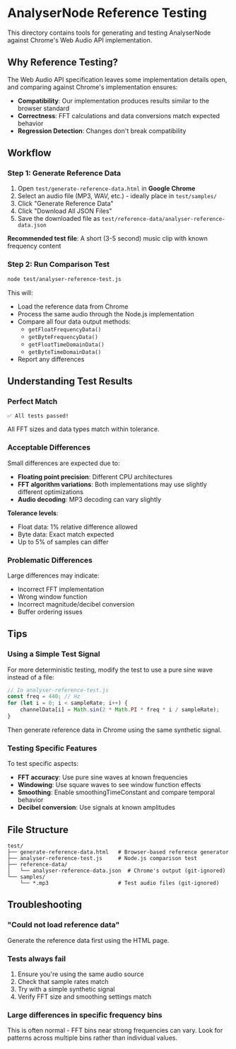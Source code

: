 # AnalyserNode Reference Testing

This directory contains tools for generating and testing AnalyserNode against Chrome's Web Audio API implementation.

## Why Reference Testing?

The Web Audio API specification leaves some implementation details open, and comparing against Chrome's implementation ensures:
- **Compatibility**: Our implementation produces results similar to the browser standard
- **Correctness**: FFT calculations and data conversions match expected behavior
- **Regression Detection**: Changes don't break compatibility

## Workflow

### Step 1: Generate Reference Data

1. Open `test/generate-reference-data.html` in **Google Chrome**
2. Select an audio file (MP3, WAV, etc.) - ideally place in `test/samples/`
3. Click "Generate Reference Data"
4. Click "Download All JSON Files"
5. Save the downloaded file as `test/reference-data/analyser-reference-data.json`

**Recommended test file**: A short (3-5 second) music clip with known frequency content

### Step 2: Run Comparison Test

```bash
node test/analyser-reference-test.js
```

This will:
- Load the reference data from Chrome
- Process the same audio through the Node.js implementation
- Compare all four data output methods:
  - `getFloatFrequencyData()`
  - `getByteFrequencyData()`
  - `getFloatTimeDomainData()`
  - `getByteTimeDomainData()`
- Report any differences

## Understanding Test Results

### Perfect Match
```
✅ All tests passed!
```
All FFT sizes and data types match within tolerance.

### Acceptable Differences
Small differences are expected due to:
- **Floating point precision**: Different CPU architectures
- **FFT algorithm variations**: Both implementations may use slightly different optimizations
- **Audio decoding**: MP3 decoding can vary slightly

**Tolerance levels**:
- Float data: 1% relative difference allowed
- Byte data: Exact match expected
- Up to 5% of samples can differ

### Problematic Differences
Large differences may indicate:
- Incorrect FFT implementation
- Wrong window function
- Incorrect magnitude/decibel conversion
- Buffer ordering issues

## Tips

### Using a Simple Test Signal

For more deterministic testing, modify the test to use a pure sine wave instead of a file:

```javascript
// In analyser-reference-test.js
const freq = 440; // Hz
for (let i = 0; i < sampleRate; i++) {
    channelData[i] = Math.sin(2 * Math.PI * freq * i / sampleRate);
}
```

Then generate reference data in Chrome using the same synthetic signal.

### Testing Specific Features

To test specific aspects:
- **FFT accuracy**: Use pure sine waves at known frequencies
- **Windowing**: Use square waves to see window function effects
- **Smoothing**: Enable smoothingTimeConstant and compare temporal behavior
- **Decibel conversion**: Use signals at known amplitudes

## File Structure

```
test/
├── generate-reference-data.html   # Browser-based reference generator
├── analyser-reference-test.js     # Node.js comparison test
├── reference-data/
│   └── analyser-reference-data.json  # Chrome's output (git-ignored)
└── samples/
    └── *.mp3                      # Test audio files (git-ignored)
```

## Troubleshooting

### "Could not load reference data"
Generate the reference data first using the HTML page.

### Tests always fail
1. Ensure you're using the same audio source
2. Check that sample rates match
3. Try with a simple synthetic signal
4. Verify FFT size and smoothing settings match

### Large differences in specific frequency bins
This is often normal - FFT bins near strong frequencies can vary.
Look for patterns across multiple bins rather than individual values.

